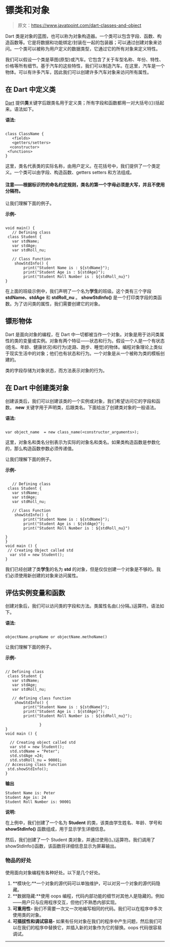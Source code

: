 # 镖类和对象

> 原文：<https://www.javatpoint.com/dart-classes-and-object>

Dart 类是对象的蓝图，也可以称为对象构造器。一个类可以包含字段、函数、构造函数等。它是将数据和功能绑定/封装在一起的包装器；可以通过创建对象来访问。一个类可以被称为用户定义的数据类型，它通过它的所有对象来定义特性。

我们可以假设一个类是草图(原型)或汽车。它包含了关于车型名称、年份、特性、价格等所有细节。基于汽车的这些特性，我们可以制造汽车。在这里，汽车是一个物体。可以有许多汽车，因此我们可以创建许多汽车对象来访问所有属性。

## 在 Dart 中定义类

[Dart](https://www.javatpoint.com/dart-programming) 提供**类**关键字后跟类名用于定义类；所有字段和函数都用一对大括号({})括起来。语法如下。

**语法:**

```

class ClassName {
   <fields>
   <getters/setters>
  <constructor>
 <functions>
}

```

这里，类名代表类的实际名称，由用户定义。在花括号中，我们提供了一个类定义。一个类可以由字段、构造函数、getters setters 和方法组成。

#### 注意——根据标识符的命名约定规则，类名的第一个字母必须是大写，并且不使用分隔符。

让我们理解下面的例子。

**示例-**

```

void main() { 
   // Defining class
 class Student {
   var stdName;
   var stdAge;
   var stdRoll_nu;

   // Class Function
    showStdInfo() {
        print("Student Name is : ${stdName}");
        print("Student Age is : ${stdAge}");
        print("Student Roll Number is : ${stdRoll_nu}")
}

```

在上面的班级示例中，我们声明了一个名为**学生**的班级。这个类有三个字段 **stdName、stdAge** 和 **stdRoll_nu** 。 **showStdInfo()** 是一个打印类字段的类函数。为了访问类的属性，我们需要创建它的对象。

## 镖形物体

Dart 是面向对象的编程，在 Dart 中一切都被当作一个对象。对象是用于访问类属性的类的变量或实例。对象有两个特征——状态和行为。假设一个人是一个有状态(姓名、年龄、健康状况)和行为(走路、跑步、睡觉)的物体。编程对象理论上类似于现实生活中的对象；他们也有状态和行为。一个对象是从一个被称为类的模板创建的。

类的字段存储为对象状态，而方法表示对象的行为。

## 在 Dart 中创建类对象

创建该类后，我们可以创建该类的一个实例或对象，我们希望访问它的字段和函数。 **new** 关键字用于声明类，后跟类名。下面给出了创建类对象的一般语法。

**语法:**

```

var object_name  = new class_name(<constructor_arguments>);

```

这里，对象名和类名分别表示为实际的对象名和类名。如果类构造函数是参数化的，那么构造函数参数必须传递值。

让我们理解下面的例子。

**示例-**

```

   // Defining class
 class Student {
   var stdName;
   var stdAge;
   var stdRoll_nu;

   // Class Function
    showStdInfo() {
        print("Student Name is : ${stdName}");
        print("Student Age is : ${stdAge}");
        print("Student Roll Number is : ${stdRoll_nu}")

}
}
void main () {
 // Creating Object called std
  var std = new Student();
}

```

我们已经创建了类**学生**的名为 **std** 的对象，但是仅仅创建一个对象是不够的。我们必须使用新创建的对象来访问属性。

## 评估实例变量和函数

创建对象后，我们可以访问类的字段和方法。类属性名由(.)分隔。)运算符。语法如下。

**语法:**

```

objectName.propName or objectName.methoName()

```

让我们理解下面的例子。

**示例-**

```

// Defining class
 class Student {
   var stdName;
   var stdAge;
   var stdRoll_nu;

   // defining class function
    showStdInfo() {
        print("Student Name is : ${stdName}");
        print("Student Age is : ${stdAge}");
        print("Student Roll Number is : ${stdRoll_nu}");

               }
}
void main () {

  // Creating object called std
  var std = new Student();
  std.stdName = "Peter";
  std.stdAge =24;
  std.stdRoll_nu = 90001;
// Accessing class Function
 std.showStdInfo();
}

```

**输出**

```
Student Name is: Peter
Student Age is: 24
Student Roll Number is: 90001

```

**说明:**

在上例中，我们创建了一个名为 **Student** 的类，该类由学生姓名、年龄、学号和 **showStdInfo()** 函数组成，用于显示学生详细信息。

然后，我们创建了一个 Student 类对象，并通过使用()。)运算符。我们调用了 showStdInfo()函数，该函数将详细信息显示为屏幕输出。

### 物品的好处

使用面向对象编程有各种好处。以下是几个好处。

1.  **模块化:**一个对象的源代码可以单独维护，可以对另一个对象的源代码隐藏。
2.  **数据隐藏:**使用 oops 编程，代码内部功能的细节对其他人是隐藏的。例如——用户只与应用程序交互，但他们不熟悉内部实现。
3.  **可重用性-** 我们不需要一次又一次地编写相同的代码。我们可以在程序中多次使用类的对象。
4.  **可插拔性和调试容易-** 如果有任何对象在我们的程序中产生问题，然后我们可以在我们的程序中替换它，并插入新的对象作为它的替换。oops 代码很容易调试。

* * *